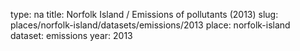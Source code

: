 type: na
title: Norfolk Island / Emissions of pollutants (2013)
slug: places/norfolk-island/datasets/emissions/2013
place: norfolk-island
dataset: emissions
year: 2013
